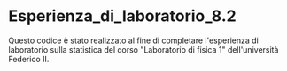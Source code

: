 # Esperienza_di_laboratorio_8.2

Questo codice è stato realizzato al fine di completare l'esperienza di laboratorio sulla statistica del corso "Laboratorio di fisica 1" dell'università Federico II.
